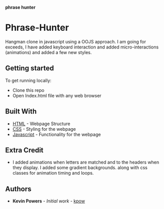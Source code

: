 **phrase hunter**

# Phrase-Hunter

Hangman clone in javascript using a OOJS approach. I am going for exceeds, I have added keyboard interaction and added micro-interactions (animations) and added a few new styles.

## Getting started

To get running locally:

- Clone this repo
- Open Index.html file with any web browser

## Built With

* [HTML](https://developer.mozilla.org/en-US/docs/Web/Guide/HTML/HTML5) - Webpage Structure
* [CSS](https://developer.mozilla.org/en-US/docs/Web/CSS) - Styling for the webpage
* [Javascript](https://developer.mozilla.org/en-US/docs/Web/JavaScript) - Functionality for the webpage

## Extra Credit

- I added animations when letters are matched and to the headers when they display. I added some gradient backgrounds. along with css classes for animation timing and loops.

## Authors

* **Kevin Powers** - *Initial work* - [kpow](https://github.com/kpow)